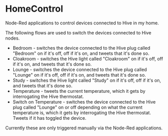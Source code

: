 # HomeControl
Node-Red applications to control devices connected to Hive in my home.

The following flows are used to switch the devices connected to Hive nodes.
* Bedroom - switches the device connected to the Hive plug called "Bedroom" on if it's off, off if it's on, and tweets that it's done so.
* Cloakroom - switches the Hive light called "Cloakroom" on if it's off, off if it's on, and tweets that it's done so.
* Lounge - switches the device connected to the Hive plug called "Lounge" on if it's off, off if it's on, and tweets that it's done so.
* Study - switches the Hive light called "Study" on if it's off, off if it's on, and tweets that it's done so.
* Temperature - tweets the current temperature, which it gets by interrogating the Hive thermostat.
* Switch on Temperature - switches the device connected to the Hive plug called "Lounge" on or off depending on what the current temperature is, which it gets by interrogating the Hive thermostat. Tweets if it has toggled the device.

Currently these are only triggered manually via the Node-Red applications.
